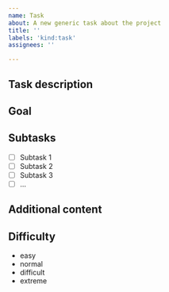 ```yaml
---
name: Task
about: A new generic task about the project
title: ''
labels: 'kind:task'
assignees: ''

---
```


## Task description

<!-- A clear and concise description of the task -->

## Goal

<!-- Why is this task necessary -->

## Subtasks

<!-- Can this task be divided into smaller ones ? If so, please list them down here -->

- [ ] Subtask 1
- [ ] Subtask 2
- [ ] Subtask 3
- [ ] ...

## Additional content

<!-- Is there an existing mockup or wireframe for this US ? If so, please link it here. -->

## Difficulty

- easy
- normal
- difficult
- extreme
